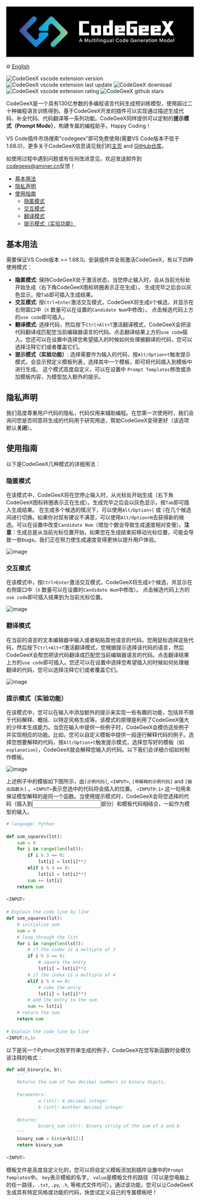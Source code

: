 ![codegeex_logo](../resources/logo/codegeex_logo.png)

🌐 <a href="https://github.com/THUDM/CodeGeeX/blob/main/vscode-extension/README.md" target="_blank">English</a>

![CodeGeeX vscode extension version](https://img.shields.io/visual-studio-marketplace/v/aminer.codegeex?colorA=0B9FE0&colorB=brightgreen)
![CodeGeeX vscode extension last update](https://img.shields.io/visual-studio-marketplace/last-updated/aminer.codegeex?colorA=0B9FE0&colorB=brightgreen)
![CodeGeeX download](https://img.shields.io/visual-studio-marketplace/d/aminer.codegeex?colorA=0B9FE0&colorB=brightgreen)
![CodeGeeX vscode extension rating](https://img.shields.io/visual-studio-marketplace/stars/aminer.codegeex?colorA=0B9FE0&colorB=brightgreen)
![CodeGeeX github stars](https://img.shields.io/github/stars/THUDM/CodeGeeX?style=social)

CodeGeeX是一个具有130亿参数的多编程语言代码生成预训练模型，使用超过二十种编程语言训练得到。基于CodeGeeX开发的插件可以实现通过描述生成代码、补全代码、代码翻译等一系列功能。CodeGeeX同样提供可以定制的**提示模式（Prompt Mode）**，构建专属的编程助手。Happy Coding！

VS Code插件市场搜索"codegeex"即可免费使用(需要VS Code版本不低于1.68.0)，更多关于CodeGeeX信息请见我们的[主页](https://models.aminer.cn/codegeex/) and [GitHub仓库](https://github.com/THUDM/CodeGeeX)。

如使用过程中遇到问题或有任何改进意见，欢迎发送邮件到[codegeex@aminer.cn](mailto:codegeex@aminer.cn)反馈！

- [基本用法](#基本用法)
- [隐私声明](#隐私声明)
- [使用指南](#使用指南)
  - [隐匿模式](#隐匿模式)
  - [交互模式](#交互模式)
  - [翻译模式](#翻译模式)
  - [提示模式（实验功能）](#提示模式实验功能)

## 基本用法
需要保证VS Code版本 >= 1.68.0。安装插件并全局激活CodeGeeX，有以下四种使用模式：

-   **隐匿模式**: 保持CodeGeeX处于激活状态，当您停止输入时，会从当前光标处开始生成（右下角CodeGeeX图标转圈表示正在生成）。 生成完毕之后会以灰色显示，按``Tab``即可插入生成结果。 
-   **交互模式**: 按``Ctrl+Enter``激活交互模式，CodeGeeX将生成``X``个候选，并显示在右侧窗口中（``X`` 数量可以在设置的``Candidate Num``中修改）。 点击候选代码上方的``use code``即可插入。
-   **翻译模式**: 选择代码，然后按下``Ctrl+Alt+T``激活翻译模式，CodeGeeX会把该代码翻译成匹配您当前编辑器语言的代码。点击翻译结果上方的``use code``插入。您还可以在设置中选择您希望插入的时候如何处理被翻译的代码，您可以选择注释它们或者覆盖它们。
-   **提示模式（实验功能）**: 选择需要作为输入的代码，按``Alt/Option+t``触发提示模式，会显示预定义模板列表，选择其中一个模板，即可将代码插入到模板中进行生成。 这个模式高度自定义，可以在设置中 ``Prompt Templates``修改或添加模板内容，为模型加入额外的提示。 

## 隐私声明

我们高度尊重用户代码的隐私，代码仅用来辅助编程。在您第一次使用时，我们会询问您是否同意将生成的代码用于研究用途，帮助CodeGeeX变得更好（该选项默认**关闭**）。
## 使用指南

以下是CodeGeeX几种模式的详细用法：

### 隐匿模式

在该模式中，CodeGeeX将在您停止输入时，从光标处开始生成（右下角CodeGeeX图标转圈表示正在生成）。生成完毕之后会以灰色显示，按``Tab``即可插入生成结果。 在生成多个候选的情况下，可以使用``Alt/Option+[`` 或 ``]``在几个候选间进行切换。如果你对现有建议不满意，可以使用``Alt/Option+N``去获得新的候选。可以在设置中改变``Candidate Num``（增加个数会导致生成速度相对变慢）。**注意**：生成总是从当前光标位置开始，如果您在生成结束前移动光标位置，可能会导致一些bugs。我们正在努力使生成速度变得更快以提升用户体验。

![image](https://lfs.aminer.cn/misc/wangshan/pretrain/codegeex/bubble_sort_go.gif)

### 交互模式

在该模式中，按``Ctrl+Enter``激活交互模式，CodeGeeX将生成``X``个候选，并显示在右侧窗口中（``X`` 数量可以在设置的``Candidate Num``中修改）。 点击候选代码上方的``use code``即可插入结果到为当前光标位置。 

![image](https://lfs.aminer.cn/misc/wangshan/pretrain/codegeex/interactive_mode2.gif)

### 翻译模式

在当前的语言的文本编辑器中输入或者粘贴其他语言的代码，您用鼠标选择这些代码，然后按下``Ctrl+Alt+T``激活翻译模式，您根据提示选择该代码的语言，然后CodeGeeX会帮您把该代码翻译成匹配您当前编辑器语言的代码。点击翻译结果上方的``use code``即可插入。您还可以在设置中选择您希望插入的时候如何处理被翻译的代码，您可以选择注释它们或者覆盖它们。

![image](https://lfs.aminer.cn/misc/wangshan/pretrain/codegeex/translation_cpp_to_python.gif)

### 提示模式（实验功能）

在该模式中，您可以在输入中添加额外的提示来实现一些有趣的功能，包括并不限于代码解释、概括、以特定风格生成等。该模式的原理是利用了CodeGeeX强大的少样本生成能力。当您在输入中提供一些例子时，CodeGeeX会模仿这些例子并实现相应的功能。比如，您可以自定义模板中提供一段逐行解释代码的例子。选择您想要解释的代码，按``Alt/Option+t``触发提示模式，选择您写好的模板（如``explanation``），CodeGeeX就会解释您输入的代码。以下我们会详细介绍如何制作模板。

![image](https://lfs.aminer.cn/misc/wangshan/pretrain/codegeex/explanation_python.gif)

上述例子中的模板如下图所示，由``[示例代码]``, ``<INPUT>``, ``[带解释的示例代码]`` and ``[输出函数头]`` 。``<INPUT>``表示您选中的代码将会插入的位置。 ``<INPUT0:1>`` 这一句用来保证模型解释的是同一个函数。当使用提示模式时，CodeGeeX会将您选择的代码（插入到<INPUT>部分）和模板代码相结合，一起作为模型的输入。 

```python
# language: Python

def sum_squares(lst):
    sum = 0
    for i in range(len(lst)):
        if i % 3 == 0:
            lst[i] = lst[i]**2
        elif i % 4 == 0:
            lst[i] = lst[i]**3
        sum += lst[i]
    return sum

<INPUT>

# Explain the code line by line
def sum_squares(lst):
    # initialize sum
    sum = 0
    # loop through the list
    for i in range(len(lst)):
        # if the index is a multiple of 3
        if i % 3 == 0:
            # square the entry
            lst[i] = lst[i]**2
        # if the index is a multiple of 4
        elif i % 4 == 0:
            # cube the entry
            lst[i] = lst[i]**3
        # add the entry to the sum
        sum += lst[i]
    # return the sum
    return sum

# Explain the code line by line
<INPUT:0,1>
```

以下是另一个Python文档字符串生成的例子，CodeGeeX在您写新函数时会模仿该注释的格式：
```python
def add_binary(a, b):
    '''
    Returns the sum of two decimal numbers in binary digits.

    Parameters:
            a (int): A decimal integer
            b (int): Another decimal integer

    Returns:
            binary_sum (str): Binary string of the sum of a and b
    '''
    binary_sum = bin(a+b)[2:]
    return binary_sum

<INPUT>
```

模板文件是高度自定义化的，您可以将自定义模板添加到插件设置中的``Prompt Templates``中。 ``key``表示模板的名字， ``value``是模板文件的路径（可以是您电脑上的任一路径，``.txt``, ``.py``, ``.h``, 等格式文件均可）。通过该功能，您可以让CodeGeeX生成具有特定风格或功能的代码，快尝试定义自己的专属模板吧！